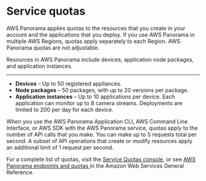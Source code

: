 # Service quotas<a name="gettingstarted-quotas"></a>

AWS Panorama applies quotas to the resources that you create in your account and the applications that you deploy\. If you use AWS Panorama in multiple AWS Regions, quotas apply separately to each Region\. AWS Panorama quotas are not adjustable\.

Resources in AWS Panorama include devices, application node packages, and application instances\.

****
+ **Devices** – Up to 50 registered appliances\.
+ **Node packages** – 50 packages, with up to 20 versions per package\.
+ **Application instances** – Up to 10 applications per device\. Each application can monitor up to 8 camera streams\. Deployments are limited to 200 per day for each device\.

When you use the AWS Panorama Application CLI, AWS Command Line Interface, or AWS SDK with the AWS Panorama service, quotas apply to the number of API calls that you make\. You can make up to 5 requests total per second\. A subset of API operations that create or modify resources apply an additional limit of 1 request per second\.

For a complete list of quotas, visit the [Service Quotas console](https://console.aws.amazon.com/servicequotas/home/services/panorama/quotas), or see [AWS Panorama endpoints and quotas ](https://docs.aws.amazon.com/general/latest/gr/panorama.html) in the Amazon Web Services General Reference\.